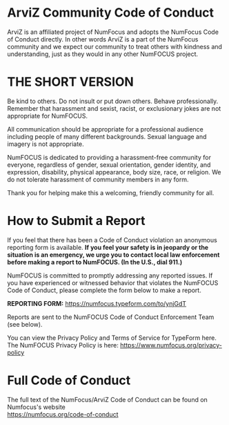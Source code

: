 # ArviZ Community Code of Conduct

ArviZ is an affiliated project of NumFocus and adopts the NumFocus Code of Conduct directly.
In other words ArviZ is a part of the NumFocus community and we expect our community to
treat others with kindness and understanding, just as they would in any other NumFOCUS project.


# THE SHORT VERSION  
Be kind to others. Do not insult or put down others. Behave professionally. Remember that harassment and sexist, racist, or exclusionary jokes are not appropriate for NumFOCUS.

All communication should be appropriate for a professional audience including people of many different backgrounds. Sexual language and imagery is not appropriate.

NumFOCUS is dedicated to providing a harassment-free community for everyone, regardless of gender, sexual orientation, gender identity, and expression, disability, physical appearance, body size, race, or religion. We do not tolerate harassment of community members in any form.

Thank you for helping make this a welcoming, friendly community for all.


# How to Submit a Report
If you feel that there has been a Code of Conduct violation an anonymous reporting form is available.
**If you feel your safety is in jeopardy or the situation is an emergency, we urge you to contact local law enforcement before making a report to NumFOCUS. (In the U.S., dial 911.)**

NumFOCUS is committed to promptly addressing any reported issues. If you have experienced or witnessed behavior that violates the NumFOCUS Code of Conduct, please complete the form below to make a report.

**REPORTING FORM:** https://numfocus.typeform.com/to/ynjGdT

Reports are sent to the NumFOCUS Code of Conduct Enforcement Team (see below).

You can view the Privacy Policy and Terms of Service for TypeForm here.
The NumFOCUS Privacy Policy is here: https://www.numfocus.org/privacy-policy


# Full Code of Conduct
The full text of the NumFocus/ArviZ Code of Conduct can be found on Numfocus's website  
https://numfocus.org/code-of-conduct
